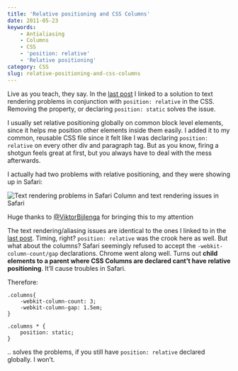 ```yaml
---
title: 'Relative positioning and CSS Columns'
date: 2011-05-23
keywords:
    - Antialiasing
    - Columns
    - CSS
    - 'position: relative'
    - 'Relative positioning'
category: CSS
slug: relative-positioning-and-css-columns
---
```


Live as you teach, they say. In the [last post](http://jnbrk.se/kkstoA) I linked to a solution to text rendering problems in conjunction with `position: relative` in the CSS. Removing the property, or declaring `position: static` solves the issue.

I usually set relative positioning globally on common block level elements, since it helps me position other elements inside them easily. I added it to my common, reusable CSS file since it felt like I was declaring `position: relative` on every other div and paragraph tag. But as you know, firing a shotgun feels great at first, but you always have to deal with the mess afterwards.

I actually had two problems with relative positioning, and they were showing up in Safari:

  ![Text rendering problems in Safari](http://a.yfrog.com/img612/5716/qpqy.png) Column and text rendering issues in Safari

Huge thanks to [@ViktorBijlenga](http://twitter.com/ViktorBijlenga) for bringing this to my attention

The text rendering/aliasing issues are identical to the ones I linked to in the [last post](http://jnbrk.se/kkstoA). Timing, right? `position: relative` was the crook here as well. But what about the columns? Safari seemingly refused to accept the `-webkit-column-count/gap` declarations. Chrome went along well. Turns out **child elements to a parent where CSS Columns are declared cant’t have relative positioning**. It’ll cause troubles in Safari.

Therefore:

    .columns{
        -webkit-column-count: 3;
        -webkit-column-gap: 1.5em;
    }
    
    .columns * {
        position: static;
    }

.. solves the problems, if you still have `position: relative` declared globally. I won’t.
